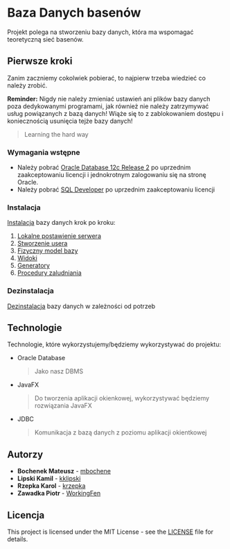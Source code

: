 # Baza Danych basenów
Projekt polega na stworzeniu bazy danych, która ma wspomagać teoretyczną sieć basenów.

## Pierwsze kroki
Zanim zaczniemy cokolwiek pobierać, to najpierw trzeba wiedzieć co należy zrobić.

**Reminder:** Nigdy nie należy zmieniać ustawień ani plików bazy danych poza dedykowanymi programami, jak również nie należy zatrzymywać usług powiązanych z bazą danych! Wiąże się to z zablokowaniem dostępu i koniecznością usunięcia tejże bazy danych!
> Learning the hard way

### Wymagania wstępne
- Należy pobrać [Oracle Database 12c Release 2](https://www.oracle.com/technetwork/database/enterprise-edition/downloads/index.html) po uprzednim zaakceptowaniu licencji i jednokrotnym zalogowaniu się na stronę Oracle.
- Należy pobrać [SQL Developer](https://www.oracle.com/technetwork/developer-tools/sql-developer/downloads/index.html) po uprzednim zaakceptowaniu licencji

### Instalacja
[Instalacja](https://github.com/WorkingFen/BDProject/blob/master/INSTALL.md) bazy danych krok po kroku:
1. [Lokalne postawienie serwera](https://github.com/WorkingFen/BDProject/blob/master/INSTALL.md#postawienie-serwera-lokalnie)
2. [Stworzenie usera](https://github.com/WorkingFen/BDProject/blob/master/INSTALL.md#tworzenie-nowego-usera-dla-oracle-12c-i-sql-developera)
3. [Fizyczny model bazy](https://github.com/WorkingFen/BDProject/blob/master/INSTALL.md#utworzenie-tabel-dla-sieci-basen%C3%B3w-w-bazie-danych)
4. [Widoki](https://github.com/WorkingFen/BDProject/blob/master/INSTALL.md#generacja-widok%C3%B3w)
5. [Generatory](https://github.com/WorkingFen/BDProject/blob/master/INSTALL.md#utworzenie-tabel-do-generatora-w-bazie-danych)
6. [Procedury zaludniania](https://github.com/WorkingFen/BDProject/blob/master/INSTALL.md#generacja-danych)

### Dezinstalacja
[Dezinstalacja](https://github.com/WorkingFen/BDProject/blob/master/UNINSTALL.md) bazy danych w zależności od potrzeb

## Technologie
Technologie, które wykorzystujemy/będziemy wykorzystywać do projektu:
- Oracle Database 
  > Jako nasz DBMS
- JavaFX
  > Do tworzenia aplikacji okienkowej, wykorzystywać będziemy rozwiązania JavaFX
- JDBC
  > Komunikacja z bazą danych z poziomu aplikacji okientkowej

## Autorzy
- **Bochenek Mateusz** - [mbochene](https://github.com/mbochene)
- **Lipski Kamil** - [kklipski](https://github.com/kklipski)
- **Rzepka Karol** - [krzepka](https://github.com/krzepka)
- **Zawadka Piotr** - [WorkingFen](https://github.com/WorkingFen)

## Licencja
This project is licensed under the MIT License - see the [LICENSE](LICENSE) file for details.
